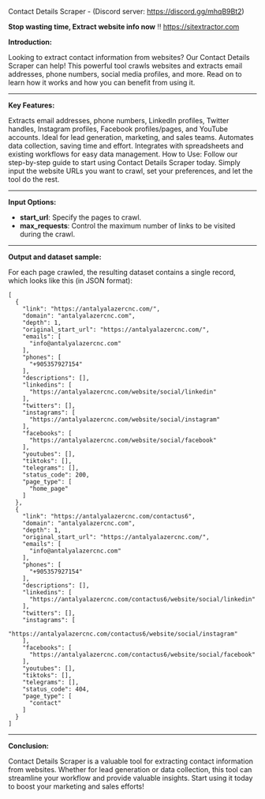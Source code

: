 Contact Details Scraper - (Discord server: https://discord.gg/mhqB9Bt2)

**Stop wasting time, Extract website info now** ‼️
https://sitextractor.com


**Introduction:**

Looking to extract contact information from websites? Our Contact Details Scraper can help! This powerful tool crawls websites and extracts email addresses, phone numbers, social media profiles, and more. Read on to learn how it works and how you can benefit from using it.


-----------


**Key Features:**

Extracts email addresses, phone numbers, LinkedIn profiles, Twitter handles, Instagram profiles, Facebook profiles/pages, and YouTube accounts.
Ideal for lead generation, marketing, and sales teams.
Automates data collection, saving time and effort.
Integrates with spreadsheets and existing workflows for easy data management.
How to Use:
Follow our step-by-step guide to start using Contact Details Scraper today. Simply input the website URLs you want to crawl, set your preferences, and let the tool do the rest.


-----------


**Input Options:**

- **start_url**: Specify the pages to crawl.
- **max_requests**: Control the maximum number of links to be visited during the crawl.


-----------


**Output and dataset sample:**

For each page crawled, the resulting dataset contains a single record, which looks like this (in JSON format):

```
[
  {
    "link": "https://antalyalazercnc.com/",
    "domain": "antalyalazercnc.com",
    "depth": 1,
    "original_start_url": "https://antalyalazercnc.com/",
    "emails": [
      "info@antalyalazercnc.com"
    ],
    "phones": [
      "+905357927154"
    ],
    "descriptions": [],
    "linkedins": [
      "https://antalyalazercnc.com/website/social/linkedin"
    ],
    "twitters": [],
    "instagrams": [
      "https://antalyalazercnc.com/website/social/instagram"
    ],
    "facebooks": [
      "https://antalyalazercnc.com/website/social/facebook"
    ],
    "youtubes": [],
    "tiktoks": [],
    "telegrams": [],
    "status_code": 200,
    "page_type": [
      "home_page"
    ]
  },
  {
    "link": "https://antalyalazercnc.com/contactus6",
    "domain": "antalyalazercnc.com",
    "depth": 1,
    "original_start_url": "https://antalyalazercnc.com/",
    "emails": [
      "info@antalyalazercnc.com"
    ],
    "phones": [
      "+905357927154"
    ],
    "descriptions": [],
    "linkedins": [
      "https://antalyalazercnc.com/contactus6/website/social/linkedin"
    ],
    "twitters": [],
    "instagrams": [
      "https://antalyalazercnc.com/contactus6/website/social/instagram"
    ],
    "facebooks": [
      "https://antalyalazercnc.com/contactus6/website/social/facebook"
    ],
    "youtubes": [],
    "tiktoks": [],
    "telegrams": [],
    "status_code": 404,
    "page_type": [
      "contact"
    ]
  }
]
```


-----------


**Conclusion:**

Contact Details Scraper is a valuable tool for extracting contact information from websites. Whether for lead generation or data collection, this tool can streamline your workflow and provide valuable insights. Start using it today to boost your marketing and sales efforts!
